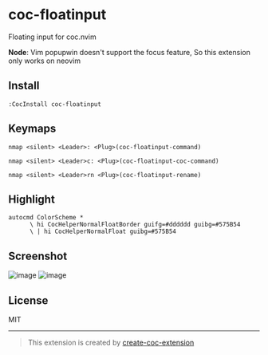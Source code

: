 # coc-floatinput

Floating input for coc.nvim

**Node**: Vim popupwin doesn't support the focus feature, So this extension only works on neovim

## Install

`:CocInstall coc-floatinput`

## Keymaps

`nmap <silent> <Leader>: <Plug>(coc-floatinput-command)`

`nmap <silent> <Leader>c: <Plug>(coc-floatinput-coc-command)`

`nmap <silent> <Leader>rn <Plug>(coc-floatinput-rename)`

## Highlight

```vim
autocmd ColorScheme *
      \ hi CocHelperNormalFloatBorder guifg=#dddddd guibg=#575B54
      \ | hi CocHelperNormalFloat guibg=#575B54
```

## Screenshot

![image](https://user-images.githubusercontent.com/1709861/90628942-13c30e00-e251-11ea-81af-683363ae5370.png)
![image](https://user-images.githubusercontent.com/1709861/90628904-03ab2e80-e251-11ea-97c7-5eec56b7821f.png)

## License

MIT

---

> This extension is created by [create-coc-extension](https://github.com/fannheyward/create-coc-extension)
